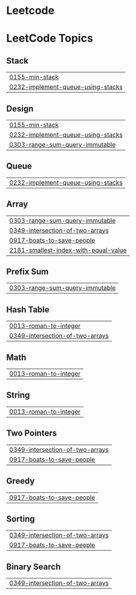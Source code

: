 # Leetcode
<!---LeetCode Topics Start-->
# LeetCode Topics
## Stack
|  |
| ------- |
| [0155-min-stack](https://github.com/Apravinraj/Leetcode/tree/master/0155-min-stack) |
| [0232-implement-queue-using-stacks](https://github.com/Apravinraj/Leetcode/tree/master/0232-implement-queue-using-stacks) |
## Design
|  |
| ------- |
| [0155-min-stack](https://github.com/Apravinraj/Leetcode/tree/master/0155-min-stack) |
| [0232-implement-queue-using-stacks](https://github.com/Apravinraj/Leetcode/tree/master/0232-implement-queue-using-stacks) |
| [0303-range-sum-query-immutable](https://github.com/Apravinraj/Leetcode/tree/master/0303-range-sum-query-immutable) |
## Queue
|  |
| ------- |
| [0232-implement-queue-using-stacks](https://github.com/Apravinraj/Leetcode/tree/master/0232-implement-queue-using-stacks) |
## Array
|  |
| ------- |
| [0303-range-sum-query-immutable](https://github.com/Apravinraj/Leetcode/tree/master/0303-range-sum-query-immutable) |
| [0349-intersection-of-two-arrays](https://github.com/Apravinraj/Leetcode/tree/master/0349-intersection-of-two-arrays) |
| [0917-boats-to-save-people](https://github.com/Apravinraj/Leetcode/tree/master/0917-boats-to-save-people) |
| [2181-smallest-index-with-equal-value](https://github.com/Apravinraj/Leetcode/tree/master/2181-smallest-index-with-equal-value) |
## Prefix Sum
|  |
| ------- |
| [0303-range-sum-query-immutable](https://github.com/Apravinraj/Leetcode/tree/master/0303-range-sum-query-immutable) |
## Hash Table
|  |
| ------- |
| [0013-roman-to-integer](https://github.com/Apravinraj/Leetcode/tree/master/0013-roman-to-integer) |
| [0349-intersection-of-two-arrays](https://github.com/Apravinraj/Leetcode/tree/master/0349-intersection-of-two-arrays) |
## Math
|  |
| ------- |
| [0013-roman-to-integer](https://github.com/Apravinraj/Leetcode/tree/master/0013-roman-to-integer) |
## String
|  |
| ------- |
| [0013-roman-to-integer](https://github.com/Apravinraj/Leetcode/tree/master/0013-roman-to-integer) |
## Two Pointers
|  |
| ------- |
| [0349-intersection-of-two-arrays](https://github.com/Apravinraj/Leetcode/tree/master/0349-intersection-of-two-arrays) |
| [0917-boats-to-save-people](https://github.com/Apravinraj/Leetcode/tree/master/0917-boats-to-save-people) |
## Greedy
|  |
| ------- |
| [0917-boats-to-save-people](https://github.com/Apravinraj/Leetcode/tree/master/0917-boats-to-save-people) |
## Sorting
|  |
| ------- |
| [0349-intersection-of-two-arrays](https://github.com/Apravinraj/Leetcode/tree/master/0349-intersection-of-two-arrays) |
| [0917-boats-to-save-people](https://github.com/Apravinraj/Leetcode/tree/master/0917-boats-to-save-people) |
## Binary Search
|  |
| ------- |
| [0349-intersection-of-two-arrays](https://github.com/Apravinraj/Leetcode/tree/master/0349-intersection-of-two-arrays) |
<!---LeetCode Topics End-->